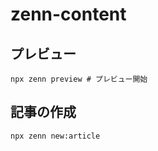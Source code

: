 # zenn-content

## プレビュー
```
npx zenn preview # プレビュー開始
```

## 記事の作成
```
npx zenn new:article
```

